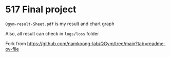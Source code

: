 # 517 Final project

`Qgym-result-Sheet.pdf` is my result and chart graph

Also, all result can check in `logs/loss` folder

Fork from https://github.com/namkoong-lab/QGym/tree/main?tab=readme-ov-file
